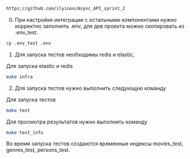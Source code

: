 ```bash
https://github.com/ilyinon/Async_API_sprint_2
```


0. При настройке интеграции с остальными компонентами нужно корректно заполнить .env, для дев проекта можно скопировать из .env_test.
```bash
cp .env_test .env
```

1. Для запуска тестов необходимы redis и elastic,

Для запуска elastic и redis
```bash
make infra
```

2. Для запуска тестов нужно выполнить следующую команду

Для запуска тестов
```bash
make test
```

Для просмотра результатов нужно выполнить команду
```bash
make test_info
```


Во время запуска тестов создаются временные индексы movies_test, genres_test, persons_test.

